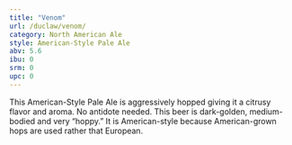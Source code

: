 ```yaml
---
title: "Venom"
url: /duclaw/venom/
category: North American Ale
style: American-Style Pale Ale
abv: 5.6
ibu: 0
srm: 0
upc: 0
---
```

This American-Style Pale Ale is aggressively hopped giving it a citrusy flavor and aroma. No antidote needed. This beer is dark-golden, medium-bodied and very “hoppy.” It is American-style because American-grown hops are used rather that European.
